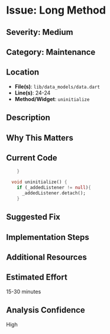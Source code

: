 # Issue: Long Method

## Severity: Medium

## Category: Maintenance

## Location
- **File(s)**: `lib/data_models/data.dart`
- **Line(s)**: 24-24
- **Method/Widget**: `uninitialize`

## Description


## Why This Matters


## Current Code
```dart
    }

  void uninitialize() {
    if (_addedListener != null){
      _addedListener.detach();
    }
```

## Suggested Fix


## Implementation Steps


## Additional Resources


## Estimated Effort
15-30 minutes

## Analysis Confidence
High
